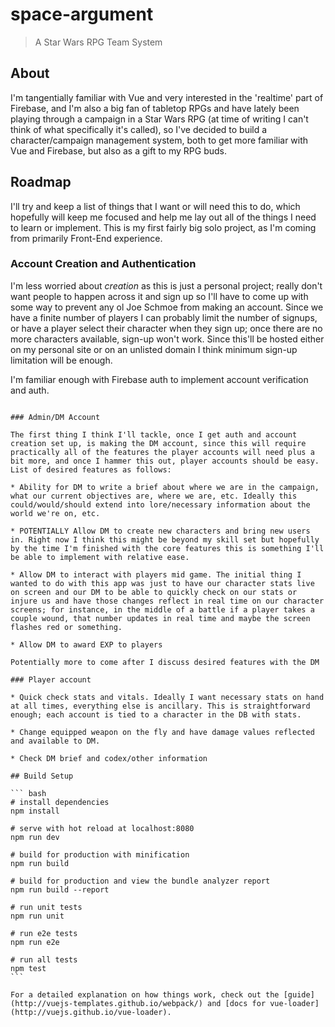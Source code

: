 # space-argument

> A Star Wars RPG Team System

## About

I'm tangentially familiar with Vue and very interested in the 'realtime' part of Firebase, and I'm also a big fan of tabletop RPGs and have lately been playing through a campaign in a Star Wars RPG (at time of writing I can't think of what specifically it's called), so I've decided to build a character/campaign management system, both to get more familiar with Vue and Firebase, but also as a gift to my RPG buds.

## Roadmap

I'll try and keep a list of things that I want or will need this to do, which hopefully will keep me focused and help me lay out all of the things I need to learn or implement. This is my first fairly big solo project, as I'm coming from primarily Front-End experience.

### Account Creation and Authentication

I'm less worried about _creation_ as this is just a personal project; really don't want people to happen across it and sign up so I'll have to come up with some way to prevent any ol Joe Schmoe from making an account. Since we have a finite number of players I can probably limit the number of signups, or have a player select their character when they sign up; once there are no more characters available, sign-up won't work. Since this'll be hosted either on my personal site or on an unlisted domain I think minimum sign-up limitation will be enough.

I'm familiar enough with Firebase auth to implement account verification and auth.

~~~The one roadblock I'm aware of is associating an auth account with a user in the database. I did it when I was testing out some of this functionality in a closed project, but I'm still not 100% on it so this will probably be an area of concern.~~~

### Admin/DM Account

The first thing I think I'll tackle, once I get auth and account creation set up, is making the DM account, since this will require practically all of the features the player accounts will need plus a bit more, and once I hammer this out, player accounts should be easy. List of desired features as follows:

* Ability for DM to write a brief about where we are in the campaign, what our current objectives are, where we are, etc. Ideally this could/would/should extend into lore/necessary information about the world we're on, etc.

* POTENTIALLY Allow DM to create new characters and bring new users in. Right now I think this might be beyond my skill set but hopefully by the time I'm finished with the core features this is something I'll be able to implement with relative ease.

* Allow DM to interact with players mid game. The initial thing I wanted to do with this app was just to have our character stats live on screen and our DM to be able to quickly check on our stats or injure us and have those changes reflect in real time on our character screens; for instance, in the middle of a battle if a player takes a couple wound, that number updates in real time and maybe the screen flashes red or something.

* Allow DM to award EXP to players

Potentially more to come after I discuss desired features with the DM

### Player account

* Quick check stats and vitals. Ideally I want necessary stats on hand at all times, everything else is ancillary. This is straightforward enough; each account is tied to a character in the DB with stats.

* Change equipped weapon on the fly and have damage values reflected and available to DM.

* Check DM brief and codex/other information

## Build Setup

``` bash
# install dependencies
npm install

# serve with hot reload at localhost:8080
npm run dev

# build for production with minification
npm run build

# build for production and view the bundle analyzer report
npm run build --report

# run unit tests
npm run unit

# run e2e tests
npm run e2e

# run all tests
npm test
```

For a detailed explanation on how things work, check out the [guide](http://vuejs-templates.github.io/webpack/) and [docs for vue-loader](http://vuejs.github.io/vue-loader).
